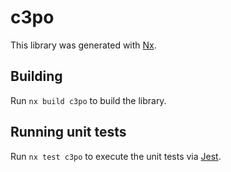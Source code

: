 # c3po

This library was generated with [Nx](https://nx.dev).

## Building

Run `nx build c3po` to build the library.

## Running unit tests

Run `nx test c3po` to execute the unit tests via [Jest](https://jestjs.io).
